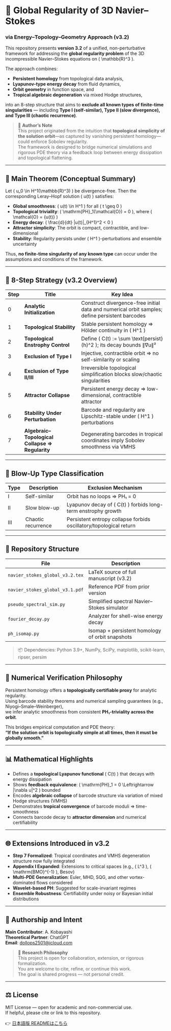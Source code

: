 # 🌊 Global Regularity of 3D Navier–Stokes  
### via Energy–Topology–Geometry Approach (v3.2)

This repository presents **version 3.2** of a unified, non-perturbative framework for addressing the **global regularity problem** of the 3D incompressible Navier–Stokes equations on \( \mathbb{R}^3 \).

The approach combines:
- **Persistent homology** from topological data analysis,
- **Lyapunov-type energy decay** from fluid dynamics,
- **Orbit geometry** in function space, and
- **Tropical algebraic degeneration** via mixed Hodge structures,

into an 8-step structure that aims to **exclude all known types of finite-time singularities** — including **Type I (self-similar), Type II (slow divergence), and Type III (chaotic recurrence)**.

> 🧠 **Author’s Note**  
> This project originated from the intuition that **topological simplicity of the solution orbit**—as captured by vanishing persistent homology—could enforce Sobolev regularity.  
> The framework is designed to bridge numerical simulations and rigorous PDE theory via a feedback loop between energy dissipation and topological flattening.

---

## 🔑 Main Theorem (Conceptual Summary)

Let \( u_0 \in H^1(\mathbb{R}^3) \) be divergence-free. Then the corresponding Leray–Hopf solution \( u(t) \) satisfies:

- **Global smoothness**: \( u(t) \in H^1 \) for all \( t \geq 0 \)
- **Topological triviality**: \( \mathrm{PH}_1(\mathcal{O}) = 0 \), where \( \mathcal{O} = \{u(t)\} \)
- **Energy decay**: \( \frac{d}{dt} \|u(t)\|_{H^1}^2 < 0 \)
- **Attractor simplicity**: The orbit is compact, contractible, and low-dimensional
- **Stability**: Regularity persists under \( H^1 \)-perturbations and ensemble uncertainty

Thus, **no finite-time singularity of any known type** can occur under the assumptions and conditions of the framework.

---

## 🧭 8-Step Strategy (v3.2 Overview)

| Step | Title | Key Idea |
|------|-------|----------|
| 0 | **Analytic Initialization** | Construct divergence-free initial data and numerical orbit samples; define persistent barcodes |
| 1 | **Topological Stability** | Stable persistent homology ⇒ Hölder continuity in \( H^1 \) |
| 2 | **Topological Enstrophy Control** | Define \( C(t) := \sum \text{persist}(h)^2 \); its decay bounds ∥∇u∥² |
| 3 | **Exclusion of Type I** | Injective, contractible orbit ⇒ no self-similarity or scaling |
| 4 | **Exclusion of Type II/III** | Irreversible topological simplification blocks slow/chaotic singularities |
| 5 | **Attractor Collapse** | Persistent energy decay ⇒ low-dimensional, contractible attractor |
| 6 | **Stability Under Perturbation** | Barcode and regularity are Lipschitz-stable under \( H^1 \) perturbations |
| 7 | **Algebraic–Topological Collapse ⇒ Regularity** | Degenerating barcodes in tropical coordinates imply Sobolev smoothness via VMHS |

---

## 🚫 Blow-Up Type Classification

| Type | Description | Exclusion Mechanism |
|------|-------------|----------------------|
| I | Self-similar | Orbit has no loops ⇒ PH₁ = 0 |
| II | Slow blow-up | Lyapunov decay of \( C(t) \) forbids long-term enstrophy growth |
| III | Chaotic recurrence | Persistent entropy collapse forbids oscillatory/topological return |

---

## 📁 Repository Structure

| File | Description |
|------|-------------|
| `navier_stokes_global_v3.2.tex`  | LaTeX source of full manuscript (v3.2) |
| `navier_stokes_global_v3.1.pdf`  | Reference PDF from prior version |
| `pseudo_spectral_sim.py` | Simplified spectral Navier–Stokes simulator |
| `fourier_decay.py` | Analyzer for shell-wise energy decay |
| `ph_isomap.py` | Isomap + persistent homology of orbit snapshots |

> 📦 Dependencies: Python 3.9+, NumPy, SciPy, matplotlib, scikit-learn, ripser, persim

---

## 🔬 Numerical Verification Philosophy

Persistent homology offers a **topologically certifiable proxy** for analytic regularity.  
Using barcode stability theorems and numerical sampling guarantees (e.g., Niyogi–Smale–Weinberger),  
we infer analytic smoothness from consistent **PH₁-triviality across the orbit**.

This bridges empirical computation and PDE theory:  
**“If the solution orbit is topologically simple at all times, then it must be globally smooth.”**

---

## 📊 Mathematical Highlights

- Defines a **topological Lyapunov functional** \( C(t) \) that decays with energy dissipation  
- Shows **feedback equivalence**: \( \mathrm{PH}_1 = 0 \Leftrightarrow \|\nabla u\|^2 \) bounded  
- Encodes **algebraic collapse** of barcode structure via variation of mixed Hodge structures (VMHS)  
- Demonstrates **tropical convergence** of barcode moduli ⇒ time-smoothness  
- Connects barcode decay to **attractor dimension** and numerical certifiability

---

## 🌐 Extensions Introduced in v3.2

- **Step 7 Formalized**: Tropical coordinates and VMHS degeneration structure now fully integrated  
- **Appendix I Expanded**: Extensions to critical spaces (e.g., \( L^3 \), \( \mathrm{BMO}^{-1} \), Besov)  
- **Multi-PDE Generalization**: Euler, MHD, SQG, and other vortex-dominated flows considered  
- **Wavelet-based PH**: Suggested for scale-invariant regimes  
- **Ensemble Robustness**: Certifiability under noisy or Bayesian initial distributions

---

## 👤 Authorship and Intent

**Main Contributor**: A. Kobayashi  
**Theoretical Partner**: ChatGPT  
**Email**: dollops2501@icloud.com

> 🧭 **Research Philosophy**  
> This project is open for collaboration, extension, or rigorous formalization.  
> You are welcome to cite, refine, or continue this work.  
> The goal is shared progress — not personal credit.

---

## ⚖️ License

MIT License — open for academic and non-commercial use.  
If helpful, please cite or link to this repository.

👉 [日本語版 READMEはこちら](README_ja.md)
